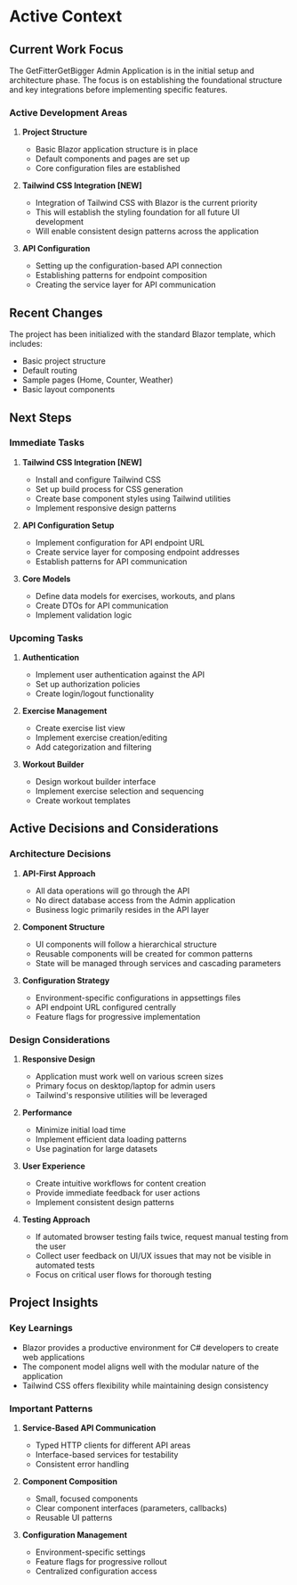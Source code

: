 # Active Context

## Current Work Focus

The GetFitterGetBigger Admin Application is in the initial setup and architecture phase. The focus is on establishing the foundational structure and key integrations before implementing specific features.

### Active Development Areas

1. **Project Structure**
   - Basic Blazor application structure is in place
   - Default components and pages are set up
   - Core configuration files are established

2. **Tailwind CSS Integration [NEW]**
   - Integration of Tailwind CSS with Blazor is the current priority
   - This will establish the styling foundation for all future UI development
   - Will enable consistent design patterns across the application

3. **API Configuration**
   - Setting up the configuration-based API connection
   - Establishing patterns for endpoint composition
   - Creating the service layer for API communication

## Recent Changes

The project has been initialized with the standard Blazor template, which includes:

- Basic project structure
- Default routing
- Sample pages (Home, Counter, Weather)
- Basic layout components

## Next Steps

### Immediate Tasks

1. **Tailwind CSS Integration [NEW]**
   - Install and configure Tailwind CSS
   - Set up build process for CSS generation
   - Create base component styles using Tailwind utilities
   - Implement responsive design patterns

2. **API Configuration Setup**
   - Implement configuration for API endpoint URL
   - Create service layer for composing endpoint addresses
   - Establish patterns for API communication

3. **Core Models**
   - Define data models for exercises, workouts, and plans
   - Create DTOs for API communication
   - Implement validation logic

### Upcoming Tasks

1. **Authentication**
   - Implement user authentication against the API
   - Set up authorization policies
   - Create login/logout functionality

2. **Exercise Management**
   - Create exercise list view
   - Implement exercise creation/editing
   - Add categorization and filtering

3. **Workout Builder**
   - Design workout builder interface
   - Implement exercise selection and sequencing
   - Create workout templates

## Active Decisions and Considerations

### Architecture Decisions

1. **API-First Approach**
   - All data operations will go through the API
   - No direct database access from the Admin application
   - Business logic primarily resides in the API layer

2. **Component Structure**
   - UI components will follow a hierarchical structure
   - Reusable components will be created for common patterns
   - State will be managed through services and cascading parameters

3. **Configuration Strategy**
   - Environment-specific configurations in appsettings files
   - API endpoint URL configured centrally
   - Feature flags for progressive implementation

### Design Considerations

1. **Responsive Design**
   - Application must work well on various screen sizes
   - Primary focus on desktop/laptop for admin users
   - Tailwind's responsive utilities will be leveraged

2. **Performance**
   - Minimize initial load time
   - Implement efficient data loading patterns
   - Use pagination for large datasets

3. **User Experience**
   - Create intuitive workflows for content creation
   - Provide immediate feedback for user actions
   - Implement consistent design patterns

4. **Testing Approach**
   - If automated browser testing fails twice, request manual testing from the user
   - Collect user feedback on UI/UX issues that may not be visible in automated tests
   - Focus on critical user flows for thorough testing

## Project Insights

### Key Learnings

- Blazor provides a productive environment for C# developers to create web applications
- The component model aligns well with the modular nature of the application
- Tailwind CSS offers flexibility while maintaining design consistency

### Important Patterns

1. **Service-Based API Communication**
   - Typed HTTP clients for different API areas
   - Interface-based services for testability
   - Consistent error handling

2. **Component Composition**
   - Small, focused components
   - Clear component interfaces (parameters, callbacks)
   - Reusable UI patterns

3. **Configuration Management**
   - Environment-specific settings
   - Feature flags for progressive rollout
   - Centralized configuration access
